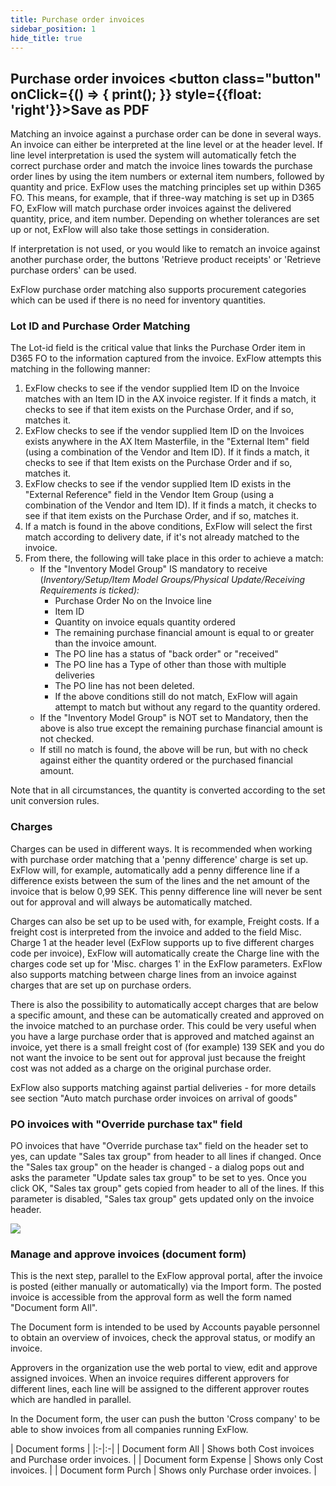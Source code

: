 ```yaml
---
title: Purchase order invoices
sidebar_position: 1
hide_title: true
---
```

## Purchase order invoices <button class="button" onClick={() => { print(); }} style={{float: 'right'}}>Save as PDF</button>

Matching an invoice against a purchase order can be done in several ways. An invoice can either be interpreted at the line level or at the header level. If line level interpretation is used the system will automatically fetch the correct purchase order and match the invoice lines towards the purchase order lines by using the item numbers or external item numbers, followed by quantity and price. ExFlow uses the matching principles set up within D365 FO. This means, for example, that if three-way matching is set up in D365 FO, ExFlow will match purchase order invoices against the delivered quantity, price, and item number. Depending on whether tolerances are set up or not, ExFlow will also take those settings in consideration.

If interpretation is not used, or you would like to rematch an invoice against another purchase order, the buttons 'Retrieve product receipts' or 'Retrieve purchase orders' can be used.

ExFlow purchase order matching also supports procurement categories which can be used if there is no need for inventory quantities.

### Lot ID and Purchase Order Matching

The Lot-id field is the critical value that links the Purchase Order item in D365 FO to the information captured from the invoice. ExFlow attempts this matching in the following manner:

1. ExFlow checks to see if the vendor supplied Item ID on the Invoice matches with an Item ID in the AX invoice register. If it finds a match, it checks to see if that item exists on the Purchase Order, and if so, matches it.
2. ExFlow checks to see if the vendor supplied Item ID on the Invoices exists anywhere in the AX Item Masterfile, in the "External Item" field (using a combination of the Vendor and Item ID). If it finds a match, it checks to see if that Item exists on the Purchase Order and if so, matches it.
3. ExFlow checks to see if the vendor supplied Item ID exists in the "External Reference" field in the Vendor Item Group (using a combination of the Vendor and Item ID). If it finds a match, it checks to see if that item exists on the Purchase Order, and if so, matches it.
4. If a match is found in the above conditions, ExFlow will select the first match according to delivery date, if it's not already matched to the invoice.
5. From there, the following will take place in this order to achieve a match:
    - If the "Inventory Model Group" IS mandatory to receive (*Inventory/Setup/Item Model Groups/Physical Update/Receiving Requirements is ticked):*
        - Purchase Order No on the Invoice line
        - Item ID
        - Quantity on invoice equals quantity ordered
        - The remaining purchase financial amount is equal to or greater than the invoice amount.
        - The PO line has a status of "back order" or "received"
        - The PO line has a Type of other than those with multiple deliveries
        - The PO line has not been deleted.
        - If the above conditions still do not match, ExFlow will again attempt to match but without any regard to the quantity ordered.
    - If the "Inventory Model Group" is NOT set to Mandatory, then the above is also true except the remaining purchase financial amount is not checked.
    - If still no match is found, the above will be run, but with no check against either the quantity ordered or the purchased financial amount.

Note that in all circumstances, the quantity is converted according to the set unit conversion rules.

### Charges

Charges can be used in different ways. It is recommended when working with purchase order matching that a 'penny difference' charge is set up. ExFlow will, for example, automatically add a penny difference line if a difference exists between the sum of the lines and the net amount of the invoice that is below 0,99 SEK. This penny difference line will never be sent out for approval and will always be automatically matched.

Charges can also be set up to be used with, for example, Freight costs. If a freight cost is interpreted from the invoice and added to the field Misc. Charge 1 at the header level (ExFlow supports up to five different charges code per invoice), ExFlow will automatically create the Charge line with the charges code set up for 'Misc. charges 1' in the ExFlow parameters. ExFlow also supports matching between charge lines from an invoice against charges that are set up on purchase orders.

There is also the possibility to automatically accept charges that are below a specific amount, and these can be automatically created and approved on the invoice matched to an purchase order. This could be very useful when you have a large purchase order that is approved and matched against an invoice, yet there is a small freight cost of (for example) 139 SEK and you do not want the invoice to be sent out for approval just because the freight cost was not added as a charge on the original purchase order.

ExFlow also supports matching against partial deliveries - for more details see section "Auto match purchase order invoices on arrival of goods"

### PO invoices with "Override purchase tax" field
PO invoices that have "Override purchase tax" field on the header set to yes, can update "Sales tax group" from header to all lines if changed. Once the "Sales tax group" on the header is changed - a dialog pops out and asks the parameter "Update sales tax group" to be set to yes. Once you click OK, "Sales tax group" gets copied from header to all of the lines. If this parameter is disabled, "Sales tax group" gets updated only on the invoice header.

![](@site/static/img/media/image97.png)

### Manage and approve invoices (document form)

This is the next step, parallel to the ExFlow approval portal, after the invoice is posted (either manually or automatically) via the Import form. The posted invoice is accessible from the approval form as well the form named "Document form All".

The Document form is intended to be used by Accounts payable personnel to obtain an overview of invoices, check the approval status, or modify an invoice.

Approvers in the organization use the web portal to view, edit and approve assigned invoices. When an invoice requires different approvers for different lines, each line will be assigned to the different approver routes which are handled in parallel.

In the Document form, the user can push the button 'Cross company' to be able to show invoices from all companies running ExFlow.

| Document forms        |
|:-|:-|
| Document form All     | Shows both Cost invoices and Purchase order invoices. |
| Document form Expense | Shows only Cost invoices.                             |
| Document form Purch   | Shows only Purchase order invoices.                   |

